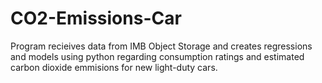# CO2-Emissions-Car

Program recieives data from IMB Object Storage and creates regressions and models using python regarding consumption ratings and estimated carbon dioxide emmisions for new light-duty cars.
